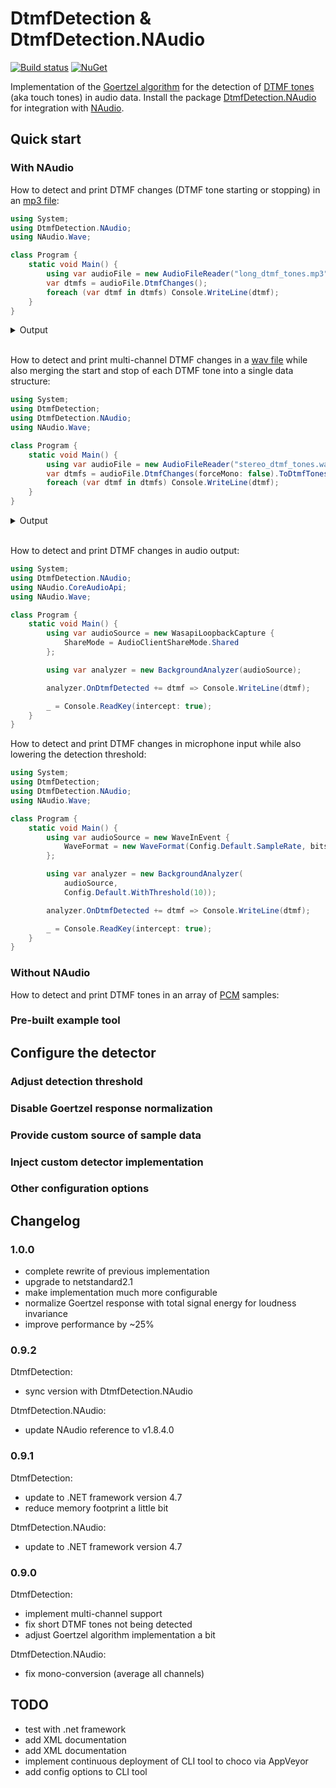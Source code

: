 # DtmfDetection & DtmfDetection.NAudio

[![Build status](https://ci.appveyor.com/api/projects/status/yxidl32tv632lagv/branch/master?svg=true)](https://ci.appveyor.com/project/bert2/dtmfdetection/branch/master) [![NuGet](https://img.shields.io/nuget/v/DtmfDetection.NAudio.svg)](https://www.nuget.org/packages/DtmfDetection.NAudio)

Implementation of the [Goertzel algorithm](https://en.wikipedia.org/wiki/Goertzel_algorithm) for the detection of [DTMF tones](https://en.wikipedia.org/wiki/Dual-tone_multi-frequency_signaling) (aka touch tones) in audio data. Install the package [DtmfDetection.NAudio](https://www.nuget.org/packages/DtmfDetection.NAudio) for integration with [NAudio](https://github.com/naudio/NAudio).

## Quick start

### With NAudio

How to detect and print DTMF changes (DTMF tone starting or stopping) in an [mp3 file](https://raw.githubusercontent.com/bert2/DtmfDetection/master/test/integration/testdata/long_dtmf_tones.mp3):

```csharp
using System;
using DtmfDetection.NAudio;
using NAudio.Wave;

class Program {
    static void Main() {
        using var audioFile = new AudioFileReader("long_dtmf_tones.mp3");
        var dtmfs = audioFile.DtmfChanges();
        foreach (var dtmf in dtmfs) Console.WriteLine(dtmf);
    }
}
```

<details><summary>Output</summary>

> 1 started @ 00:00:02.7675736 (ch: 0)
> 1 stopped @ 00:00:05.5607029 (ch: 0)
> 2 started @ 00:00:06.7138321 (ch: 0)
> 2 stopped @ 00:00:06.8675736 (ch: 0)
> 3 started @ 00:00:07.3031972 (ch: 0)
> 3 stopped @ 00:00:07.4313378 (ch: 0)
> 4 started @ 00:00:08.2000680 (ch: 0)
> 4 stopped @ 00:00:10.5319501 (ch: 0)
> 5 started @ 00:00:12.0950793 (ch: 0)
> 5 stopped @ 00:00:12.2744444 (ch: 0)
> 6 started @ 00:00:12.7357142 (ch: 0)
> 6 stopped @ 00:00:12.8125850 (ch: 0)
> 7 started @ 00:00:14.5038321 (ch: 0)
> 7 stopped @ 00:00:14.5294557 (ch: 0)
> 7 started @ 00:00:14.5550793 (ch: 0)
> 7 stopped @ 00:00:16.8357142 (ch: 0)
> 8 started @ 00:00:17.6813378 (ch: 0)
> 8 stopped @ 00:00:17.7582086 (ch: 0)
> 9 started @ 00:00:18.4500680 (ch: 0)
> 9 stopped @ 00:00:18.5269614 (ch: 0)
> \# started @ 00:00:19.1163265 (ch: 0)
> \# stopped @ 00:00:19.1419501 (ch: 0)
> \# started @ 00:00:19.1675736 (ch: 0)
> \# stopped @ 00:00:19.3469614 (ch: 0)
> 0 started @ 00:00:19.8338321 (ch: 0)
> 0 stopped @ 00:00:19.8850793 (ch: 0)
> \* started @ 00:00:20.4744444 (ch: 0)
> \* stopped @ 00:00:20.6025850 (ch: 0)
> 1 started @ 00:00:22.0119501 (ch: 0)
> 1 stopped @ 00:00:23.7544444 (ch: 0)

</details>
</br>

How to detect and print multi-channel DTMF changes in a [wav file](https://raw.githubusercontent.com/bert2/DtmfDetection/master/test/integration/testdata/stereo_dtmf_tones.wav) while also merging the start and stop of each DTMF tone into a single data structure:

```csharp
using System;
using DtmfDetection;
using DtmfDetection.NAudio;
using NAudio.Wave;

class Program {
    static void Main() {
        using var audioFile = new AudioFileReader("stereo_dtmf_tones.wav");
        var dtmfs = audioFile.DtmfChanges(forceMono: false).ToDtmfTones();
        foreach (var dtmf in dtmfs) Console.WriteLine(dtmf);
    }
}
```

<details><summary>Output</summary>

> 1 @ 00:00:00 (len: 00:00:00.9994557, ch: 0)
> 2 @ 00:00:01.9988208 (len: 00:00:00.9993878, ch: 1)
> 3 @ 00:00:03.9975736 (len: 00:00:01.9987529, ch: 0)
> 4 @ 00:00:04.9969614 (len: 00:00:01.9987528, ch: 1)
> 5 @ 00:00:07.9950793 (len: 00:00:00.9993651, ch: 0)
> 6 @ 00:00:07.9950793 (len: 00:00:00.9993651, ch: 1)
> 7 @ 00:00:09.9938321 (len: 00:00:02.9981180, ch: 0)
> 8 @ 00:00:11.0188208 (len: 00:00:00.9737642, ch: 1)
> 9 @ 00:00:14.0169614 (len: 00:00:00.9737415, ch: 0)
> 0 @ 00:00:15.0163265 (len: 00:00:00.9737415, ch: 0)

</details>
</br>

How to detect and print DTMF changes in audio output:

```csharp
using System;
using DtmfDetection.NAudio;
using NAudio.CoreAudioApi;
using NAudio.Wave;

class Program {
    static void Main() {
        using var audioSource = new WasapiLoopbackCapture {
            ShareMode = AudioClientShareMode.Shared
        };

        using var analyzer = new BackgroundAnalyzer(audioSource);

        analyzer.OnDtmfDetected += dtmf => Console.WriteLine(dtmf);

        _ = Console.ReadKey(intercept: true);
    }
}
```

How to detect and print DTMF changes in microphone input while also lowering the detection threshold:

```csharp
using System;
using DtmfDetection;
using DtmfDetection.NAudio;
using NAudio.Wave;

class Program {
    static void Main() {
        using var audioSource = new WaveInEvent {
            WaveFormat = new WaveFormat(Config.Default.SampleRate, bits: 32, channels: 1)
        };

        using var analyzer = new BackgroundAnalyzer(
            audioSource,
            Config.Default.WithThreshold(10));

        analyzer.OnDtmfDetected += dtmf => Console.WriteLine(dtmf);

        _ = Console.ReadKey(intercept: true);
    }
}
```

### Without NAudio

How to detect and print DTMF tones in an array of [PCM](https://en.wikipedia.org/wiki/Pulse-code_modulation) samples:

### Pre-built example tool

## Configure the detector

### Adjust detection threshold

### Disable Goertzel response normalization

### Provide custom source of sample data

### Inject custom detector implementation

### Other configuration options

## Changelog

### 1.0.0

- complete rewrite of previous implementation
- upgrade to netstandard2.1
- make implementation much more configurable
- normalize Goertzel response with total signal energy for loudness invariance
- improve performance by ~25%

### 0.9.2

DtmfDetection:

- sync version with DtmfDetection.NAudio

DtmfDetection.NAudio:

- update NAudio reference to v1.8.4.0

### 0.9.1

DtmfDetection:

- update to .NET framework version 4.7
- reduce memory footprint a little bit

DtmfDetection.NAudio:

- update to .NET framework version 4.7

### 0.9.0

DtmfDetection:

- implement multi-channel support
- fix short DTMF tones not being detected
- adjust Goertzel algorithm implementation a bit

DtmfDetection.NAudio:

- fix mono-conversion (average all channels)

## TODO

- test with .net framework
- add XML documentation
- add XML documentation
- implement continuous deployment of CLI tool to choco via AppVeyor
- add config options to CLI tool
